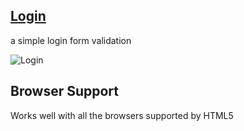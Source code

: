 
## [Login](https://github.com/MaMad4Ever/Front-End-Projects/tree/main/Login)
a simple login form validation

![Login](https://github.com/user-attachments/assets/9d41edca-145b-428d-8d6b-b6db2dc4400c)

## Browser Support

Works well with all the browsers supported by HTML5
